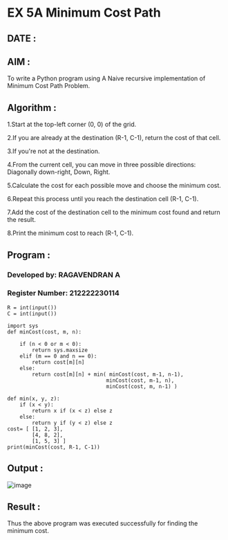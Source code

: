 # EX 5A Minimum Cost Path

## DATE :

## AIM :

To write a Python program using A Naive recursive implementation of Minimum Cost Path Problem.

## Algorithm :

1.Start at the top-left corner (0, 0) of the grid.

2.If you are already at the destination (R-1, C-1), return the cost of that cell.

3.If you're not at the destination.

4.From the current cell, you can move in three possible directions: Diagonally down-right, Down, Right.

5.Calculate the cost for each possible move and choose the minimum cost.

6.Repeat this process until you reach the destination cell (R-1, C-1).

7.Add the cost of the destination cell to the minimum cost found and return the result.   

8.Print the minimum cost to reach (R-1, C-1).

## Program :

### Developed by: RAGAVENDRAN A
### Register Number: 212222230114

```
R = int(input())
C = int(input())

import sys
def minCost(cost, m, n):
    
    if (n < 0 or m < 0):
        return sys.maxsize
    elif (m == 0 and n == 0):
        return cost[m][n]
    else:
        return cost[m][n] + min( minCost(cost, m-1, n-1),
                                minCost(cost, m-1, n),
                                minCost(cost, m, n-1) )
                                
def min(x, y, z):
    if (x < y):
        return x if (x < z) else z
    else:
        return y if (y < z) else z
cost= [ [1, 2, 3],
        [4, 8, 2],
        [1, 5, 3] ]
print(minCost(cost, R-1, C-1))
```

## Output :

![image](https://github.com/user-attachments/assets/b8633456-65bf-43bd-b68d-dbd55aabd46c)


## Result :

Thus the above program was executed successfully for finding the minimum cost.

